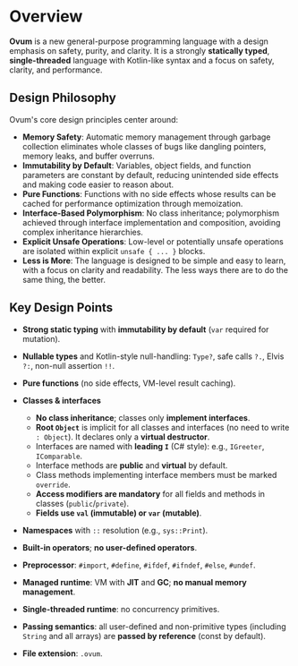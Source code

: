# Overview

**Ovum** is a new general-purpose programming language with a design emphasis on safety, purity, and clarity. It is a strongly **statically typed**, **single-threaded** language with Kotlin-like syntax and a focus on safety, clarity, and performance.

## Design Philosophy

Ovum's core design principles center around:

* **Memory Safety**: Automatic memory management through garbage collection eliminates whole classes of bugs like dangling pointers, memory leaks, and buffer overruns.
* **Immutability by Default**: Variables, object fields, and function parameters are constant by default, reducing unintended side effects and making code easier to reason about.
* **Pure Functions**: Functions with no side effects whose results can be cached for performance optimization through memoization.
* **Interface-Based Polymorphism**: No class inheritance; polymorphism achieved through interface implementation and composition, avoiding complex inheritance hierarchies.
* **Explicit Unsafe Operations**: Low-level or potentially unsafe operations are isolated within explicit `unsafe { ... }` blocks.
* **Less is More**: The language is designed to be simple and easy to learn, with a focus on clarity and readability. The less ways there are to do the same thing, the better.

## Key Design Points

* **Strong static typing** with **immutability by default** (`var` required for mutation).
* **Nullable types** and Kotlin-style null-handling: `Type?`, safe calls `?.`, Elvis `?:`, non-null assertion `!!`.
* **Pure functions** (no side effects, VM-level result caching).
* **Classes & interfaces**

  * **No class inheritance**; classes only **implement interfaces**.
  * **Root `Object`** is implicit for all classes and interfaces (no need to write `: Object`). It declares only a **virtual destructor**.
  * Interfaces are named with **leading `I`** (C# style): e.g., `IGreeter`, `IComparable`.
  * Interface methods are **public** and **virtual** by default.
  * Class methods implementing interface members must be marked `override`.
  * **Access modifiers are mandatory** for all fields and methods in classes (`public`/`private`).
  * **Fields use `val` (immutable) or `var` (mutable)**.
* **Namespaces** with `::` resolution (e.g., `sys::Print`).
* **Built-in operators**; **no user-defined operators**.
* **Preprocessor**: `#import`, `#define`, `#ifdef`, `#ifndef`, `#else`, `#undef`.
* **Managed runtime**: VM with **JIT** and **GC**; **no manual memory management**.
* **Single-threaded runtime**: no concurrency primitives.
* **Passing semantics**: all user-defined and non-primitive types (including `String` and all arrays) are **passed by reference** (const by default).
* **File extension**: `.ovum`.
